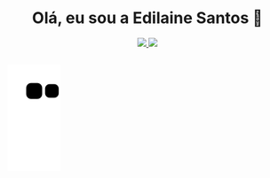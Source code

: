<h1 align="center">Olá, eu sou a Edilaine Santos 👋</h1>

<div align="center">
  <a href="https://github.com/edilaine-as">
  <img height="170px" src="https://github-readme-stats.vercel.app/api?username=edilaine-as&show_icons=true&theme=kacho_ga&include_all_commits=true&count_private=true"/>
  <img height="170px" src="https://github-readme-stats.vercel.app/api/top-langs/?username=edilaine-as&layout=compact&langs_count=7&theme=kacho_ga"/>
</div>

 ##  
  
  ![Snake animation](https://github.com/edilaine-as/edilaine-as/blob/output/github-contribution-grid-snake.svg)

